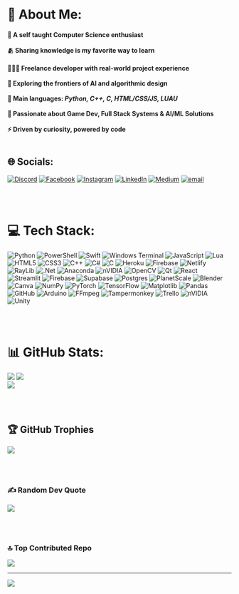 # 💫 About Me:
#### 🧠 A self taught Computer Science enthusiast<br><br>🫂 Sharing knowledge is my favorite way to learn<br><br>👨🏽‍💻 Freelance developer with real-world project experience<br><br>🌱 Exploring the frontiers of AI and algorithmic design<br><br>🌟 Main languages: *Python, C++, C, HTML/CSS/JS, LUAU*<br><br>🚩 Passionate about Game Dev, Full Stack Systems & AI/ML Solutions<br><br>⚡ Driven by curiosity, powered by code <br><br>


## 🌐 Socials:
[![Discord](https://img.shields.io/badge/Discord-%237289DA.svg?logo=discord&logoColor=white)](https://discord.gg/.memeathon) [![Facebook](https://img.shields.io/badge/Facebook-%231877F2.svg?logo=Facebook&logoColor=white)](https://www.facebook.com/rafil.al.963/) [![Instagram](https://img.shields.io/badge/Instagram-%23E4405F.svg?logo=Instagram&logoColor=white)](https://instagram.com/rafil_alam) [![LinkedIn](https://img.shields.io/badge/LinkedIn-%230077B5.svg?logo=linkedin&logoColor=white)](https://www.linkedin.com/in/rafil-alam-973759364/) [![Medium](https://img.shields.io/badge/Medium-12100E?logo=medium&logoColor=white)](https://medium.com/@Rafilalam) [![email](https://img.shields.io/badge/Email-D14836?logo=gmail&logoColor=white)](mailto:rafilalam009@gmail.com) 

<br><br>

# 💻 Tech Stack:
![Python](https://img.shields.io/badge/python-3670A0?style=for-the-badge&logo=python&logoColor=ffdd54) ![PowerShell](https://img.shields.io/badge/PowerShell-%235391FE.svg?style=for-the-badge&logo=powershell&logoColor=white) ![Swift](https://img.shields.io/badge/swift-F54A2A?style=for-the-badge&logo=swift&logoColor=white) ![Windows Terminal](https://img.shields.io/badge/Windows%20Terminal-%234D4D4D.svg?style=for-the-badge&logo=windows-terminal&logoColor=white) ![JavaScript](https://img.shields.io/badge/javascript-%23323330.svg?style=for-the-badge&logo=javascript&logoColor=%23F7DF1E) ![Lua](https://img.shields.io/badge/lua-%232C2D72.svg?style=for-the-badge&logo=lua&logoColor=white) ![HTML5](https://img.shields.io/badge/html5-%23E34F26.svg?style=for-the-badge&logo=html5&logoColor=white) ![CSS3](https://img.shields.io/badge/css3-%231572B6.svg?style=for-the-badge&logo=css3&logoColor=white) ![C++](https://img.shields.io/badge/c++-%2300599C.svg?style=for-the-badge&logo=c%2B%2B&logoColor=white) ![C#](https://img.shields.io/badge/c%23-%23239120.svg?style=for-the-badge&logo=csharp&logoColor=white) ![C](https://img.shields.io/badge/c-%2300599C.svg?style=for-the-badge&logo=c&logoColor=white) ![Heroku](https://img.shields.io/badge/heroku-%23430098.svg?style=for-the-badge&logo=heroku&logoColor=white) ![Firebase](https://img.shields.io/badge/firebase-%23039BE5.svg?style=for-the-badge&logo=firebase) ![Netlify](https://img.shields.io/badge/netlify-%23000000.svg?style=for-the-badge&logo=netlify&logoColor=#00C7B7) ![RayLib](https://img.shields.io/badge/RAYLIB-FFFFFF?style=for-the-badge&logo=raylib&logoColor=black) ![.Net](https://img.shields.io/badge/.NET-5C2D91?style=for-the-badge&logo=.net&logoColor=white) ![Anaconda](https://img.shields.io/badge/Anaconda-%2344A833.svg?style=for-the-badge&logo=anaconda&logoColor=white) ![nVIDIA](https://img.shields.io/badge/cuda-000000.svg?style=for-the-badge&logo=nVIDIA&logoColor=green) ![OpenCV](https://img.shields.io/badge/opencv-%23white.svg?style=for-the-badge&logo=opencv&logoColor=white) ![Qt](https://img.shields.io/badge/Qt-%23217346.svg?style=for-the-badge&logo=Qt&logoColor=white) ![React](https://img.shields.io/badge/react-%2320232a.svg?style=for-the-badge&logo=react&logoColor=%2361DAFB) ![Streamlit](https://img.shields.io/badge/Streamlit-%23FE4B4B.svg?style=for-the-badge&logo=streamlit&logoColor=white) ![Firebase](https://img.shields.io/badge/firebase-a08021?style=for-the-badge&logo=firebase&logoColor=ffcd34) ![Supabase](https://img.shields.io/badge/Supabase-3ECF8E?style=for-the-badge&logo=supabase&logoColor=white) ![Postgres](https://img.shields.io/badge/postgres-%23316192.svg?style=for-the-badge&logo=postgresql&logoColor=white) ![PlanetScale](https://img.shields.io/badge/planetscale-%23000000.svg?style=for-the-badge&logo=planetscale&logoColor=white) ![Blender](https://img.shields.io/badge/blender-%23F5792A.svg?style=for-the-badge&logo=blender&logoColor=white) ![Canva](https://img.shields.io/badge/Canva-%2300C4CC.svg?style=for-the-badge&logo=Canva&logoColor=white) ![NumPy](https://img.shields.io/badge/numpy-%23013243.svg?style=for-the-badge&logo=numpy&logoColor=white) ![PyTorch](https://img.shields.io/badge/PyTorch-%23EE4C2C.svg?style=for-the-badge&logo=PyTorch&logoColor=white) ![TensorFlow](https://img.shields.io/badge/TensorFlow-%23FF6F00.svg?style=for-the-badge&logo=TensorFlow&logoColor=white) ![Matplotlib](https://img.shields.io/badge/Matplotlib-%23ffffff.svg?style=for-the-badge&logo=Matplotlib&logoColor=black) ![Pandas](https://img.shields.io/badge/pandas-%23150458.svg?style=for-the-badge&logo=pandas&logoColor=white) ![GitHub](https://img.shields.io/badge/github-%23121011.svg?style=for-the-badge&logo=github&logoColor=white) ![Arduino](https://img.shields.io/badge/-Arduino-00979D?style=for-the-badge&logo=Arduino&logoColor=white) ![FFmpeg](https://shields.io/badge/FFmpeg-%23171717.svg?logo=ffmpeg&style=for-the-badge&labelColor=171717&logoColor=5cb85c) ![Tampermonkey](https://img.shields.io/badge/tampermonkey-%2300485B.svg?style=for-the-badge&logo=tampermonkey&logoColor=white) ![Trello](https://img.shields.io/badge/Trello-%23026AA7.svg?style=for-the-badge&logo=Trello&logoColor=white) ![nVIDIA](https://img.shields.io/badge/nVIDIA-%2376B900.svg?style=for-the-badge&logo=nVIDIA&logoColor=white) ![Unity](https://img.shields.io/badge/unity-%23000000.svg?style=for-the-badge&logo=unity&logoColor=white)

<br><br>

# 📊 GitHub Stats:
![](https://github-readme-stats.vercel.app/api?username=RafilAlam&theme=merko&hide_border=false&include_all_commits=false&count_private=false) ![](https://nirzak-streak-stats.vercel.app/?user=RafilAlam&theme=merko&hide_border=false)<br/>
![](https://github-readme-stats.vercel.app/api/top-langs/?username=RafilAlam&theme=merko&hide_border=false&include_all_commits=false&count_private=false&layout=compact)

<br><br>

## 🏆 GitHub Trophies
![](https://github-profile-trophy.vercel.app/?username=RafilAlam&theme=gruvbox&no-frame=false&no-bg=false&margin-w=4)

<br><br>

### ✍️ Random Dev Quote
![](https://quotes-github-readme.vercel.app/api?type=horizontal&theme=merko)

<br><br>

### 🔝 Top Contributed Repo
![](https://github-contributor-stats.vercel.app/api?username=RafilAlam&limit=5&theme=merko&combine_all_yearly_contributions=true)

---
[![](https://visitcount.itsvg.in/api?id=RafilAlam&icon=0&color=1)](https://visitcount.itsvg.in)

<!-- Proudly created with GPRM ( https://gprm.itsvg.in ) -->

